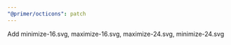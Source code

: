```yaml
---
"@primer/octicons": patch
---
```


Add minimize-16.svg, maximize-16.svg, maximize-24.svg, minimize-24.svg
